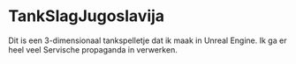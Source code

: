 # TankSlagJugoslavija
Dit is een 3-dimensionaal tankspelletje dat ik maak in Unreal Engine. Ik ga er heel veel Servische propaganda in verwerken.
